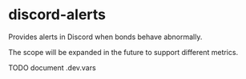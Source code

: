 # discord-alerts

Provides alerts in Discord when bonds behave abnormally.

The scope will be expanded in the future to support different metrics.

TODO document .dev.vars